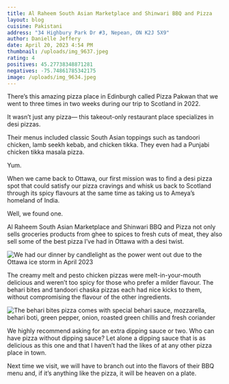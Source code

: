 ```yaml
---
title: Al Raheem South Asian Marketplace and Shinwari BBQ and Pizza
layout: blog
cuisine: Pakistani
address: "34 Highbury Park Dr #3, Nepean, ON K2J 5X9"
author: Danielle Jeffery
date: April 20, 2023 4:54 PM
thumbnail: /uploads/img_9637.jpeg
rating: 4
positives: 45.27738348871281
negatives: -75.74861785342175
image: /uploads/img_9634.jpeg
---
```

There’s this amazing pizza place in Edinburgh called Pizza Pakwan that we went to three times in two weeks during our trip to Scotland in 2022.

It wasn’t just any pizza— this takeout-only restaurant place specializes in desi pizzas. 

Their menus included classic South Asian toppings such as tandoori chicken, lamb seekh kebab, and chicken tikka. They even had a Punjabi chicken tikka masala pizza. 

Yum.

When we came back to Ottawa, our first mission was to find a desi pizza spot that could satisfy our pizza cravings and whisk us back to Scotland through its spicy flavours at the same time as taking us to Ameya’s homeland of India. 

Well, we found one.

Al Raheem South Asian Marketplace and Shinwari BBQ and Pizza not only sells groceries products from ghee to spices to fresh cuts of meat, they also sell some of the best pizza I’ve had in Ottawa with a desi twist. 

![We had our dinner by candlelight as the power went out due to the Ottawa ice storm in April 2023](/uploads/img_9642.jpeg "Creamy melt pizza")

The creamy melt and pesto chicken pizzas were melt-in-your-mouth delicious and weren’t too spicy for those who prefer a milder flavour. The behari bites and tandoori chaska pizzas each had nice kicks to them, without compromising the flavour of the other ingredients. 

![The behari bites pizza comes with special behari sauce, mozzarella, behari boti, green pepper, onion, roasted green chillis and fresh coriander](/uploads/img_9637.jpeg "Behari bites")

We highly recommend asking for an extra dipping sauce or two. Who can have pizza without dipping sauce? Let alone a dipping sauce that is as delicious as this one and that I haven’t had the likes of at any other pizza place in town.

Next time we visit, we will have to branch out into the flavors of their BBQ menu and, if it’s anything like the pizza, it will be heaven on a plate.